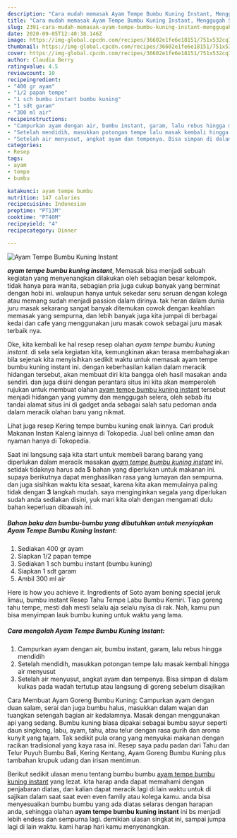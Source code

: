 ```yaml
---
description: "Cara mudah memasak Ayam Tempe Bumbu Kuning Instant, Menggugah Selera"
title: "Cara mudah memasak Ayam Tempe Bumbu Kuning Instant, Menggugah Selera"
slug: 2391-cara-mudah-memasak-ayam-tempe-bumbu-kuning-instant-menggugah-selera
date: 2020-09-05T12:40:38.146Z
image: https://img-global.cpcdn.com/recipes/36602e1fe6e18151/751x532cq70/ayam-tempe-bumbu-kuning-instant-foto-resep-utama.jpg
thumbnail: https://img-global.cpcdn.com/recipes/36602e1fe6e18151/751x532cq70/ayam-tempe-bumbu-kuning-instant-foto-resep-utama.jpg
cover: https://img-global.cpcdn.com/recipes/36602e1fe6e18151/751x532cq70/ayam-tempe-bumbu-kuning-instant-foto-resep-utama.jpg
author: Claudia Berry
ratingvalue: 4.5
reviewcount: 10
recipeingredient:
- "400 gr ayam"
- "1/2 papan tempe"
- "1 sch bumbu instant bumbu kuning"
- "1 sdt garam"
- "300 ml air"
recipeinstructions:
- "Campurkan ayam dengan air, bumbu instant, garam, lalu rebus hingga mendidih"
- "Setelah mendidih, masukkan potongan tempe lalu masak kembali hingga air menyusut"
- "Setelah air menyusut, angkat ayam dan tempenya. Bisa simpan di dalam kulkas pada wadah tertutup atau langsung di goreng sebelum disajikan"
categories:
- Resep
tags:
- ayam
- tempe
- bumbu

katakunci: ayam tempe bumbu 
nutrition: 147 calories
recipecuisine: Indonesian
preptime: "PT13M"
cooktime: "PT40M"
recipeyield: "4"
recipecategory: Dinner

---
```



![Ayam Tempe Bumbu Kuning Instant](https://img-global.cpcdn.com/recipes/36602e1fe6e18151/751x532cq70/ayam-tempe-bumbu-kuning-instant-foto-resep-utama.jpg)

<b><i>ayam tempe bumbu kuning instant</i></b>, Memasak bisa menjadi sebuah kegiatan yang menyenangkan dilakukan oleh sebagian besar kelompok. tidak hanya para wanita, sebagian pria juga cukup banyak yang berminat dengan hobi ini. walaupun hanya untuk sekedar seru seruan dengan kolega atau memang sudah menjadi passion dalam dirinya. tak heran dalam dunia juru masak sekarang sangat banyak ditemukan cowok dengan keahlian memasak yang sempurna, dan lebih banyak juga kita jumpai di berbagai kedai dan cafe yang menggunakan juru masak cowok sebagai juru masak terbaik nya.

Oke, kita kembali ke hal resep resep olahan <i>ayam tempe bumbu kuning instant</i>. di sela sela kegiatan kita, kemungkinan akan terasa membahagiakan bila sejenak kita menyisihkan sedikit waktu untuk memasak ayam tempe bumbu kuning instant ini. dengan keberhasilan kalian dalam meracik hidangan tersebut, akan membuat diri kita bangga oleh hasil masakan anda sendiri. dan juga disini dengan perantara situs ini kita akan memperoleh rujukan untuk membuat olahan <u>ayam tempe bumbu kuning instant</u> tersebut menjadi hidangan yang yummy dan menggugah selera, oleh sebab itu tandai alamat situs ini di gadget anda sebagai salah satu pedoman anda dalam meracik olahan baru yang nikmat.

Lihat juga resep Kering tempe bumbu kuning enak lainnya. Cari produk Makanan Instan Kaleng lainnya di Tokopedia. Jual beli online aman dan nyaman hanya di Tokopedia.


Saat ini langsung saja kita start untuk membeli barang barang yang diperlukan dalam meracik masakan <u><i>ayam tempe bumbu kuning instant</i></u> ini. setidak tidaknya harus ada <b>5</b> bahan yang diperlukan untuk makanan ini. supaya berikutnya dapat menghasilkan rasa yang lumayan dan sempurna. dan juga sisihkan waktu kita sesaat, karena kita akan memulainya paling tidak dengan <b>3</b> langkah mudah. saya menginginkan segala yang diperlukan sudah anda sediakan disini, yuk mari kita olah dengan mengamati dulu bahan keperluan dibawah ini.

<!--inarticleads1-->

##### Bahan baku dan bumbu-bumbu yang dibutuhkan untuk menyiapkan Ayam Tempe Bumbu Kuning Instant:

1. Sediakan 400 gr ayam
1. Siapkan 1/2 papan tempe
1. Sediakan 1 sch bumbu instant (bumbu kuning)
1. Siapkan 1 sdt garam
1. Ambil 300 ml air


Here is how you achieve it. Ingredients of Soto ayam bening special jeruk limau, bumbu instant Resep Tahu Tempe Labu Bumbu Kemiri. Tiap goreng tahu tempe, mesti dah mesti selalu aja selalu nyisa di rak. Nah, kamu pun bisa menyimpan lauk bumbu kuning untuk waktu yang lama. 

<!--inarticleads2-->

##### Cara mengolah Ayam Tempe Bumbu Kuning Instant:

1. Campurkan ayam dengan air, bumbu instant, garam, lalu rebus hingga mendidih
1. Setelah mendidih, masukkan potongan tempe lalu masak kembali hingga air menyusut
1. Setelah air menyusut, angkat ayam dan tempenya. Bisa simpan di dalam kulkas pada wadah tertutup atau langsung di goreng sebelum disajikan


Cara Membuat Ayam Goreng Bumbu Kuning: Campurkan ayam dengan duan salam, serai dan juga bumbu halus, masukkan dalam wajan dan tuangkan setengah bagian air kedalamnya. Masak dengan menggunakan api yang sedang. Bumbu kuning biasa dipakai sebagai bumbu sayur seperti daun singkong, labu, ayam, tahu, atau telur dengan rasa gurih dan aroma kunyit yang tajam. Tak sedikit pula orang yang menyukai makanan dengan racikan tradisional yang kaya rasa ini. Resep saya padu padan dari Tahu dan Telur Puyuh Bumbu Bali, Kering Kentang, Ayam Goreng Bumbu Kuning plus tambahan krupuk udang dan irisan mentimun. 

Berikut sedikit ulasan menu tentang bumbu bumbu <u>ayam tempe bumbu kuning instant</u> yang lezat. kita harap anda dapat memahami dengan penjabaran diatas, dan kalian dapat meracik lagi di lain waktu untuk di sajikan dalam saat saat even even family atau kolega kamu. anda bisa menyesuaikan bumbu bumbu yang ada diatas selaras dengan harapan anda, sehingga olahan <b>ayam tempe bumbu kuning instant</b> ini bs menjadi lebih endess dan sempurna lagi. demikian ulasan singkat ini, sampai jumpa lagi di lain waktu. kami harap hari kamu menyenangkan.

